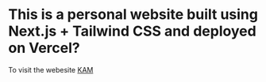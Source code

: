 # This is a personal website built using Next.js + Tailwind CSS and deployed on Vercel?






To visit the webesite [KAM](https://kamweb.ga)
